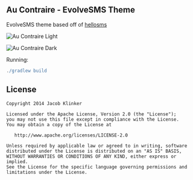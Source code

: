 ## Au Contraire - EvolveSMS Theme ##
EvolveSMS theme based off of [hellosms](http://www.greenbot.com/article/2362963/why-hello-sms-offers-best-texting-experience-on-android.html)

![Au Contraire Light](https://raw.githubusercontent.com/knightr/evolve_hellosmstheme/master/promo/screenshots/Screenshot_2016-03-10-13-58-02.png)

![Au Contraire Dark](https://raw.githubusercontent.com/knightr/evolve_hellosmstheme/master/promo/screenshots/Screenshot_2016-03-10-13-58-31.png)

Running:

```groovy
./gradlew build
```

## License

    Copyright 2014 Jacob Klinker

    Licensed under the Apache License, Version 2.0 (the "License");
    you may not use this file except in compliance with the License.
    You may obtain a copy of the License at

       http://www.apache.org/licenses/LICENSE-2.0

    Unless required by applicable law or agreed to in writing, software
    distributed under the License is distributed on an "AS IS" BASIS,
    WITHOUT WARRANTIES OR CONDITIONS OF ANY KIND, either express or implied.
    See the License for the specific language governing permissions and
    limitations under the License.
